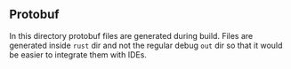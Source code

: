 ## Protobuf

In this directory protobuf files are generated during build.
Files are generated inside `rust` dir and not the regular debug `out` dir so that it would be easier to integrate them
with IDEs.
